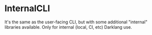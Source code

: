 # InternalCLI

It's the same as the user-facing CLI, but with some additional "internal"
libraries available. Only for internal (local, CI, etc) Darklang use.